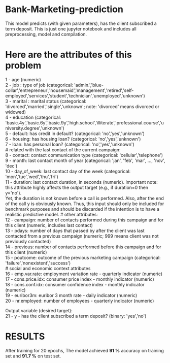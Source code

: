 # Bank-Marketing-prediction
This model predicts (with given parameters), has the client subscribed a term deposit. This is just one jupyter notebook and includes all preprocessing, model and compilation.
<h1> Here are the attributes of this problem </h1>
1 - age (numeric) <br>
2 - job : type of job (categorical: 'admin.','blue-collar','entrepreneur','housemaid','management','retired','self-employed','services','student','technician','unemployed','unknown')<br>
3 - marital : marital status (categorical: 'divorced','married','single','unknown'; note: 'divorced' means divorced or widowed)<br>
4 - education (categorical: 'basic.4y','basic.6y','basic.9y','high.school','illiterate','professional.course','university.degree','unknown')<br>
5 - default: has credit in default? (categorical: 'no','yes','unknown')<br>
6 - housing: has housing loan? (categorical: 'no','yes','unknown')<br>
7 - loan: has personal loan? (categorical: 'no','yes','unknown')<br>
# related with the last contact of the current campaign:<br>
8 - contact: contact communication type (categorical: 'cellular','telephone') <br>
9 - month: last contact month of year (categorical: 'jan', 'feb', 'mar', ..., 'nov', 'dec')<br>
10 - day_of_week: last contact day of the week (categorical: 'mon','tue','wed','thu','fri')<br>
11 - duration: last contact duration, in seconds (numeric). Important note: this attribute highly affects the output target (e.g., if duration=0 then y='no').<br>
Yet, the duration is not known before a call is performed. Also, after the end of the call y is obviously known. Thus, this input should only be included for benchmark purposes and should be discarded if the intention is to have a realistic predictive model.
# other attributes:<br>
12 - campaign: number of contacts performed during this campaign and for this client (numeric, includes last contact)<br>
13 - pdays: number of days that passed by after the client was last contacted from a previous campaign (numeric; 999 means client was not previously contacted)<br>
14 - previous: number of contacts performed before this campaign and for this client (numeric)<br>
15 - poutcome: outcome of the previous marketing campaign (categorical: 'failure','nonexistent','success')<br>
# social and economic context attributes<br>
16 - emp.var.rate: employment variation rate - quarterly indicator (numeric)<br>
17 - cons.price.idx: consumer price index - monthly indicator (numeric) <br>
18 - cons.conf.idx: consumer confidence index - monthly indicator (numeric) <br>
19 - euribor3m: euribor 3 month rate - daily indicator (numeric)<br>
20 - nr.employed: number of employees - quarterly indicator (numeric)<br>

Output variable (desired target):<br>
21 - y - has the client subscribed a term deposit? (binary: 'yes','no')<br>

<h1> RESULTS </h1>
After training for 20 epochs, The model achieved <b>91 %</b> accuracy on training set and <b>91.7 %</b> on test set.
